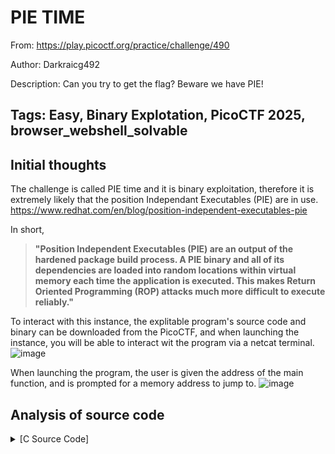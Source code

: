 <h1> PIE TIME </h1>

From: https://play.picoctf.org/practice/challenge/490

Author: Darkraicg492

Description: Can you try to get the flag? Beware we have PIE!

Tags: Easy, Binary Explotation, PicoCTF 2025, browser_webshell_solvable
---

<h2> Initial thoughts </h2>

The challenge is called PIE time and it is binary exploitation, therefore it is extremely likely that the position Independant Executables (PIE) are in use. https://www.redhat.com/en/blog/position-independent-executables-pie

In short,
>__"Position Independent Executables (PIE) are an output of the hardened package build process. A PIE binary and all of its dependencies are loaded into random locations within virtual memory each time the application is executed. This makes Return Oriented Programming (ROP) attacks much more difficult to execute reliably."__

To interact with this instance, the explitable program's source code and binary can be downloaded from the PicoCTF, and when launching the instance, you will be able to interact wit the program via a netcat terminal.
![image](https://github.com/user-attachments/assets/34d62907-22e1-4644-9350-8ac882e2ebd9)

When launching the program, the user is given the address of the main function, and is prompted for a memory address to jump to.
![image](https://github.com/user-attachments/assets/da5e9f5d-8f2e-4374-8b5c-2ffb1360443f)


<h2> Analysis of source code </h2>

<details>
<summary>[C Source Code]</summary>
  
```
#include <stdio.h>
#include <stdlib.h>
#include <signal.h>
#include <unistd.h>

void segfault_handler() {
  printf("Segfault Occurred, incorrect address.\n");
  exit(0);
}

int win() {
  FILE *fptr;
  char c;

  printf("You won!\n");
  // Open file
  fptr = fopen("flag.txt", "r");
  if (fptr == NULL)
  {
      printf("Cannot open file.\n");
      exit(0);
  }

  // Read contents from file
  c = fgetc(fptr);
  while (c != EOF)
  {
      printf ("%c", c);
      c = fgetc(fptr);
  }

  printf("\n");
  fclose(fptr);
}

int main() {
  signal(SIGSEGV, segfault_handler);
  setvbuf(stdout, NULL, _IONBF, 0); // _IONBF = Unbuffered

  printf("Address of main: %p\n", &main);

  unsigned long val;
  printf("Enter the address to jump to, ex => 0x12345: ");
  scanf("%lx", &val);
  printf("Your input: %lx\n", val);

  void (*foo)(void) = (void (*)())val;
  foo();
}
```  
</details>

<h2></h2>
